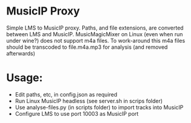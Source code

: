 # MusicIP Proxy

Simple LMS to MusicIP proxy. Paths, and file extensions, are converted between
LMS and MusicIP. MusicMagicMixer on Linux (even when run under wine?) does not
support m4a files. To work-around this m4a files should be transcoded to
file.m4a.mp3 for analysis (and removed afterwards)

# Usage:

- Edit paths, etc, in config.json as required
- Run Linux MusicIP headless (see server.sh in scrips folder)
- Use analyse-files.py (in scripts folder) to import tracks into MusicIP
- Configure LMS to use port 10003 as MusicIP port

